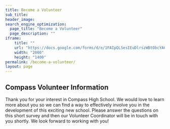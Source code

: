 ```yaml
---
title: Become a Volunteer
sub_title:
header_image: 
search_engine_optimization:
  page_title: "Become a Volunteer"
  page_description: ""
iframe:
    title: ""
    url: "https://docs.google.com/forms/d/e/1FAIpQLSesIEuDlrszWBtObcYACi5zkIGVbHNtzbSlcbQupavT5vBlmA/viewform?embedded=true"
    width: "2000" 
    height: "1400"
permalink: /become-a-volunteer/
layout: page
---
```

## Compass Volunteer Information
Thank you for your interest in Compass High School.  We would love to learn more about you so we can find a way to effectively involve you in the development of this exciting new school.  Please answer the questions on this short survey and then our Volunteer Coordinator will be in touch with you shortly.  We look forward to working with you!